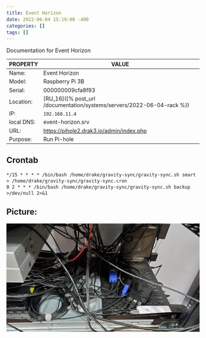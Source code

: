 ```yaml
---
title: Event Horizon
date: 2022-06-04 15:19:00 -400
categories: []
tags: []
---
```


Documentation for Event Horizon

| PROPERTY   | VALUE                                                                  |
| ---------- | ---------------------------------------------------------------------- |
| Name:      | Event Horizon                                                          |
| Model:     | Raspberry Pi 3B                                                        |
| Serial:    | 000000009cfa8f93                                                       |
| Location:  | [RU_16]({% post_url /documentation/systems/servers/2022-06-04-rack %}) |
| IP:        | `192.168.11.4`                                                         |
| local DNS: | event-horizon.srv                                                      |
| URL:       | https://pihole2.drak3.io/admin/index.php                               |
| Purpose:   | Run Pi-hole                                                            |

## Crontab

```shell
*/15 * * * * /bin/bash /home/drake/gravity-sync/gravity-sync.sh smart > /home/drake/gravity-sync/gravity-sync.cron
0 2 * * * /bin/bash /home/drake/gravity-sync/gravity-sync.sh backup >/dev/null 2>&1
```

## Picture:

![switches, PoE, and shelf](/assets/rack_05_shelf_back.jpg)
